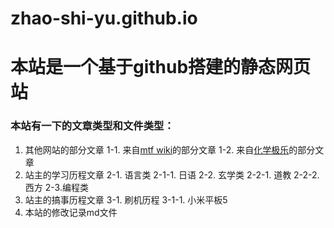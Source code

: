 # zhao-shi-yu.github.io

# 本站是一个基于github搭建的静态网页站

### 本站有一下的文章类型和文件类型：
1. 其他网站的部分文章 
    1-1. 来自[mtf wiki](https://mtf.wiki/zh-cn)的部分文章 
    1-2. 来自[化学极乐](https://www.overdose.day/)的部分文章
2. 站主的学习历程文章 
    2-1. 语言类 
        2-1-1. 日语 
    2-2. 玄学类 
        2-2-1. 道教 
        2-2-2. 西方 
    2-3.编程类 
3. 站主的搞事历程文章 
    3-1. 刷机历程 
        3-1-1. 小米平板5 
4. 本站的修改记录md文件
